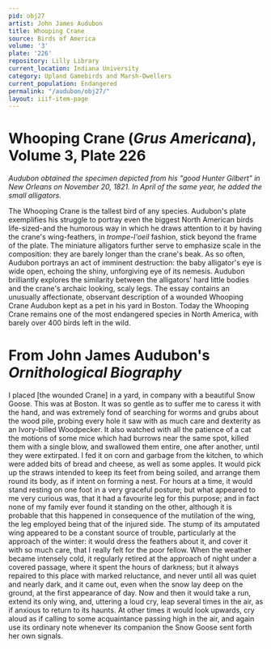 ```yaml
---
pid: obj27
artist: John James Audubon
title: Whooping Crane
source: Birds of America
volume: '3'
plate: '226'
repository: Lilly Library
current_location: Indiana University
category: Upland Gamebirds and Marsh-Dwellers
current_population: Endangered
permalink: "/audubon/obj27/"
layout: iiif-item-page
---
```


# Whooping Crane (_Grus Americana_), Volume 3, Plate 226

_Audubon obtained the specimen depicted from his "good Hunter Gilbert" in New Orleans on November 20, 1821. In April of the same year, he added the small alligators._

The Whooping Crane is the tallest bird of any species. Audubon's plate exemplifies his struggle to portray even the biggest North American birds life-sized-and the humorous way in which he draws attention to it by having the crane's wing-feathers, in _trompe-l'oeil_ fashion, stick beyond the frame of the plate. The miniature alligators further serve to emphasize scale in the composition: they are barely longer than the crane's beak. As so often, Audubon portrays an act of imminent destruction: the baby alligator's eye is wide open, echoing the shiny, unforgiving eye of its nemesis. Audubon brilliantly explores the similarity between the alligators' hard little bodies and the crane's archaic looking, scaly legs. The essay contains an unusually affectionate, observant description of a wounded Whooping Crane Audubon kept as a pet in his yard in Boston. Today the Whooping Crane remains one of the most endangered species in North America, with barely over 400 birds left in the wild.

# From John James Audubon's _Ornithological Biography_

I placed [the wounded Crane] in a yard, in company with a beautiful Snow Goose. This was at Boston. It was so gentle as to suffer me to caress it with the hand, and was extremely fond of searching for worms and grubs about the wood pile, probing every hole it saw with as much care and dexterity as an Ivory-billed Woodpecker. It also watched with all the patience of a cat the motions of some mice which had burrows near the same spot, killed them with a single blow, and swallowed them entire, one after another, until they were extirpated. I fed it on corn and garbage from the kitchen, to which were added bits of bread and cheese, as well as some apples. It would pick up the straws intended to keep its feet from being soiled, and arrange them round its body, as if intent on forming a nest. For hours at a time, it would stand resting on one foot in a very graceful posture; but what appeared to me very curious was, that it had a favourite leg for this purpose; and in fact none of my family ever found it standing on the other, although it is probable that this happened in consequence of the mutilation of the wing, the leg employed being that of the injured side. The stump of its amputated wing appeared to be a constant source of trouble, particularly at the approach of the winter: it would dress the feathers about it, and cover it with so much care, that I really felt for the poor fellow. When the weather became intensely cold, it regularly retired at the approach of night under a covered passage, where it spent the hours of darkness; but it always repaired to this place with marked reluctance, and never until all was quiet and nearly dark, and it came out, even when the snow lay deep on the ground, at the first appearance of day. Now and then it would take a run, extend its only wing, and, uttering a loud cry, leap several times in the air, as if anxious to return to its haunts. At other times it would look upwards, cry aloud as if calling to some acquaintance passing high in the air, and again use its ordinary note whenever its companion the Snow Goose sent forth her own signals.
